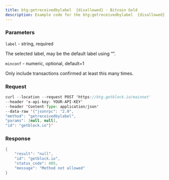 ```yaml
---
title: btg:getreceivedbylabel  {disallowed} - Bitcoin Gold
description: Example code for the btg:getreceivedbylabel  {disallowed} json-rpc method. Сomplete guide on how to use btg:getreceivedbylabel  {disallowed} json-rpc in GetBlock.io Web3 documentation.
---
```


### Parameters


`label` - string, required

The selected label, may be the default label using “”.

`minconf` - numeric, optional, default=1

Only include transactions confirmed at least this many times.

### Request

``` java
curl --location --request POST 'https://btg.getblock.io/mainnet' 
--header 'x-api-key: YOUR-API-KEY' 
--header 'Content-Type: application/json' 
--data-raw '{"jsonrpc": "2.0",
"method": "getreceivedbylabel",
"params": [null, null],
"id": "getblock.io"}'
```

###  Response

``` java
{
    "result": "null",
    "id": "getblock.io",
    "status_code": 405,
    "message": "Method not allowed"
}
```

